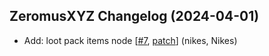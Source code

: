## ZeromusXYZ Changelog (2024-04-01)
- Add: loot pack items node [[#7](https://github.com/ZeromusXYZ/AAEmu-Tools/pull/7), [patch](https://github.com/ZeromusXYZ/AAEmu-Tools/pull/7.patch)] (nikes, Nikes)
